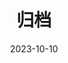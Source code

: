 ---
title: "归档"
date: 2023-10-10
layout: "archives"
slug: "archives"
menu:
    main:
        weight: 2
        params: 
            icon: archives
---